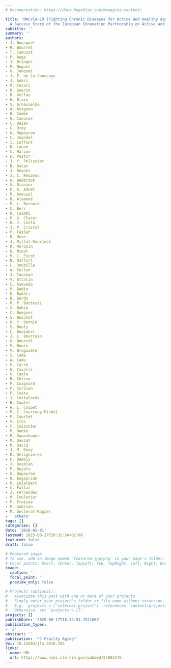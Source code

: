 ```yaml
---
# Documentation: https://docs.hugoblox.com/managing-content/

title: 'MACVIA-LR (Fighting Chronic Diseases for Active and Healthy Ageing in Languedoc-Roussillon):
  A Success Story of the European Innovation Partnership on Active and Healthy Ageing'
subtitle: ''
summary: ''
authors:
- J. Bousquet
- R. Bourret
- T. Camuzat
- P. Auge
- J. Bringer
- M. Nogues
- O. Jonquet
- J. E. de la Coussaye
- J. Ankri
- M. Cesari
- O. Guerin
- B. Vellas
- H. Blain
- S. Arnavielhe
- A. Avignon
- B. Combe
- G. Canovas
- C. Daien
- G. Dray
- A. Dupeyron
- C. Jeandel
- I. Laffont
- D. Laune
- C. Marion
- E. Pastor
- J. Y. Pelissier
- B. Galan
- J. Reynes
- J. C. Reuzeau
- A. Bedbrook
- S. Granier
- P. A. Adnet
- M. Amouyal
- B. Alomene
- P. L. Bernard
- C. Berr
- D. Caimmi
- P. G. Claret
- D. J. Costa
- J. P. Cristol
- P. Fesler
- D. Heve
- J. Millot-Keurinck
- D. Morquin
- G. Ninot
- M. C. Picot
- N. Raffort
- F. Roubille
- A. Sultan
- J. Touchon
- V. Attalin
- C. Azevedo
- M. Badin
- K. Bakhti
- B. Bardy
- M. P. Battesti
- X. Bobia
- C. Boegner
- S. Boichot
- H. Y. Bonnin
- S. Bouly
- C. Boubakri
- J. L. Bourrain
- G. Bourrel
- V. Bouix
- V. Bruguiere
- S. Cade
- W. Camu
- V. Carre
- G. Cavalli
- G. Cayla
- R. Chiron
- P. Coignard
- F. Coroian
- P. Costa
- J. Cottalorda
- B. Coulet
- A. L. Coupet
- M. C. Courrouy-Michel
- P. Courtet
- V. Cros
- F. Cuisinier
- M. Danko
- P. Dauenhauer
- M. Dauzat
- M. David
- J. M. Davy
- D. Delignieres
- P. Demoly
- J. Desplan
- P. Dujols
- G. Dupeyron
- O. Engberink
- M. Enjalbert
- C. Fattal
- J. Fernandes
- M. Fouletier
- P. Fraisse
- P. Gabrion
- M. Gellerat-Rogier
- ' others'
tags: []
categories: []
date: '2016-01-01'
lastmod: 2025-08-17T20:32:54+02:00
featured: false
draft: false

# Featured image
# To use, add an image named `featured.jpg/png` to your page's folder.
# Focal points: Smart, Center, TopLeft, Top, TopRight, Left, Right, BottomLeft, Bottom, BottomRight.
image:
  caption: ''
  focal_point: ''
  preview_only: false

# Projects (optional).
#   Associate this post with one or more of your projects.
#   Simply enter your project's folder or file name without extension.
#   E.g. `projects = ["internal-project"]` references `content/project/deep-learning/index.md`.
#   Otherwise, set `projects = []`.
projects: []
publishDate: '2025-08-17T18:32:53.752166Z'
publication_types:
- '2'
abstract: ''
publication: '*J Frailty Aging*'
doi: 10.14283/jfa.2016.105
links:
- name: URL
  url: https://www.ncbi.nlm.nih.gov/pubmed/27883170
---
```

